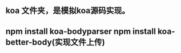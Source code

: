 ## koa 文件夹，是模拟koa源码实现。




## npm install koa-bodyparser            npm install koa-better-body(实现文件上传)